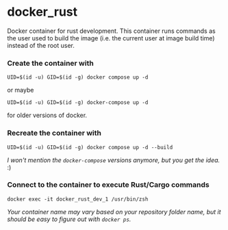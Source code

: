 # docker_rust
Docker container for rust development.  This container runs commands as the user used to build the image (i.e. the current user at image build time) instead of the root user.

### Create the container with

```
UID=$(id -u) GID=$(id -g) docker compose up -d
```
or maybe
```
UID=$(id -u) GID=$(id -g) docker-compose up -d
```
for older versions of docker.

### Recreate the container with

```
UID=$(id -u) GID=$(id -g) docker compose up -d --build
```
_I won't mention the `docker-compose` versions anymore, but you get the idea._ :)

### Connect to the container to execute Rust/Cargo commands

```
docker exec -it docker_rust_dev_1 /usr/bin/zsh
```
_Your container name may vary based on your repository folder name, but it should be easy to figure out with `docker ps`._
